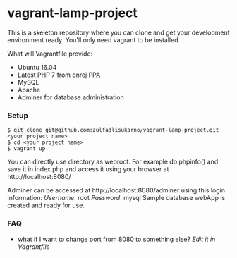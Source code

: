 # vagrant-lamp-project

This is a skeleton repository where you can clone and get your development environment ready. You'll only need vagrant to be installed.

What will Vagrantfile provide:
 - Ubuntu 16.04
 - Latest PHP 7 from onrej PPA
 - MySQL
 - Apache
 - Adminer for database administration

### Setup
```
$ git clone git@github.com:zulfadlisukarno/vagrant-lamp-project.git <your project name>
$ cd <your project name>
$ vagrant up
```
You can directly use <your project name> directory as webroot. For example do phpinfo() and save it in index.php and access it using your browser at http://localhost:8080/

Adminer can be accessed at http://localhost:8080/adminer using this login information:
*Username*: root
*Password*: mysql
Sample database webApp is created and ready for use.
### FAQ
- what if I want to change port from 8080 to something else?
*Edit it in Vagrantfile*